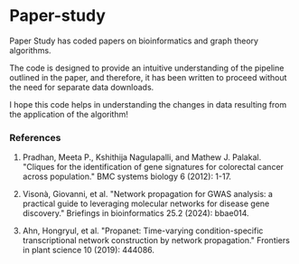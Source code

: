 # Paper-study

Paper Study has coded papers on bioinformatics and graph theory algorithms. 


The code is designed to provide an intuitive understanding of the pipeline outlined in the paper, and therefore, it has been written to proceed without the need for separate data downloads. 

I hope this code helps in understanding the changes in data resulting from the application of the algorithm!


### References

1) Pradhan, Meeta P., Kshithija Nagulapalli, and Mathew J. Palakal. "Cliques for the identification of gene signatures for colorectal cancer across population." BMC systems biology 6 (2012): 1-17.

2) Visonà, Giovanni, et al. "Network propagation for GWAS analysis: a practical guide to leveraging molecular networks for disease gene discovery." Briefings in bioinformatics 25.2 (2024): bbae014.

3) Ahn, Hongryul, et al. "Propanet: Time-varying condition-specific transcriptional network construction by network propagation." Frontiers in plant science 10 (2019): 444086.
